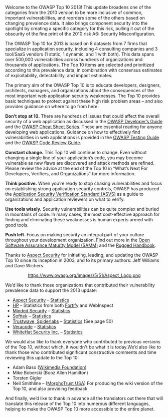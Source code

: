 Welcome to the OWASP Top 10 2013\! This update broadens one of the
categories from the 2010 version to be more inclusive of common,
important vulnerabilities, and reorders some of the others based on
changing prevalence data. It also brings component security into the
spotlight by creating a specific category for this risk, pulling it out
of the obscurity of the fine print of the 2010 risk A6: Security
Misconfiguration.

The OWASP Top 10 for 2013 is based on 8 datasets from 7 firms that
specialize in application security, including 4 consulting companies and
3 tool/SaaS vendors (1 static, 1 dynamic, and 1 with both). This data
spans over 500,000 vulnerabilities across hundreds of organizations and
thousands of applications. The Top 10 items are selected and prioritized
according to this prevalence data, in combination with consensus
estimates of exploitability, detectability, and impact estimates.

The primary aim of the OWASP Top 10 is to educate developers, designers,
architects, managers, and organizations about the consequences of the
most important web application security weaknesses. The Top 10 provides
basic techniques to protect against these high risk problem areas – and
also provides guidance on where to go from here.

**Don’t stop at 10.** There are hundreds of issues that could affect the
overall security of a web application as discussed in the [OWASP
Developer’s Guide](https://www.owasp.org/index.php/OWASP_Guide_Project)
and the [OWASP Cheat Sheet
Series](https://www.owasp.org/index.php/Cheat_Sheets). These are
essential reading for anyone developing web applications. Guidance on
how to effectively find vulnerabilities in web applications is provided
in the [OWASP Testing
Guide](https://www.owasp.org/index.php/Category:OWASP_Testing_Project)
and the [OWASP Code Review
Guide](https://www.owasp.org/index.php/Category:OWASP_Code_Review_Project).

**Constant change.** This Top 10 will continue to change. Even without
changing a single line of your application’s code, you may become
vulnerable as new flaws are discovered and attack methods are refined.
Please review the advice at the end of the Top 10 in “What’s Next For
Developers, Verifiers, and Organizations” for more information.

**Think positive.** When you’re ready to stop chasing vulnerabilities
and focus on establishing strong application security controls, OWASP
has produced the [Application Security Verification Standard
(ASVS)](https://www.owasp.org/index.php/ASVS) as a guide to
organizations and application reviewers on what to verify.

**Use tools wisely.** Security vulnerabilities can be quite complex and
buried in mountains of code. In many cases, the most cost-effective
approach for finding and eliminating these weaknesses is human experts
armed with good tools.

**Push left.** Focus on making security an integral part of your culture
throughout your development organization. Find out more in the [Open
Software Assurance Maturity Model
(SAMM)](https://www.owasp.org/index.php/Category:Software_Assurance_Maturity_Model)
and the [Rugged Handbook](http://ruggedsoftware.org/).

Thanks to [Aspect Security](http://www.aspectsecurity.com/) for
initiating, leading, and updating the OWASP Top 10 since its inception
in 2003, and to its primary authors: Jeff Williams and Dave Wichers.

<center>

[<https://www.owasp.org/images/5/51/Aspect_Logo.png>](http://www.aspectsecurity.com)

</center>

We’d like to thank those organizations that contributed their
vulnerability prevalence data to support the 2013 update:

  - [Aspect Security](http://www.aspectsecurity.com/) -
    [Statistics](http://cdn2.hubspot.net/hub/315719/file-681702349-pdf/presentations/Aspect-2013-Global-AppSec-Risk-Report.pdf)
  - [HP](http://www.hpenterprisesecurity.com/) – Statistics from both
    [Fortify](http://www.hpenterprisesecurity.com/collateral/whitepaper/HP2012CyberRiskReport_0313.pdf)
    and WebInspect
  - [Minded Security](http://www.mindedsecurity.com/) –
    [Statistics](http://blog.mindedsecurity.com/2013/02/real-life-vulnerabilities-statistics.html)
  - [Softtek](http://www.softtek.com/) –
    [Statistics](https://www.softtek.com/webdocs/special_pdfs/WP-State-of-the-art-2013.pdf)
  - [Trustwave, Spiderlabs](https://www.trustwave.com/spiderlabs/) –
    [Statistics](http://www2.trustwave.com/rs/trustwave/images/2013-Global-Security-Report.pdf)
    (See page 50)
  - [Veracode](http://www.veracode.com/) –
    [Statistics](http://info.veracode.com/rs/veracode/images/VERACODE-SOSS-V4.PDF)
  - [WhiteHat Security Inc.](https://www.whitehatsec.com/) –
    [Statistics](http://owasptop10.googlecode.com/files/WPstats_winter11_11th.pdf)

We would also like to thank everyone who contributed to previous
versions of the Top 10, without which, it wouldn't be what it is
today.We’d also like to thank those who contributed significant
constructive comments and time reviewing this update to the Top 10:

  - Adam Baso ([Wikimedia
    Foundation](http://wikimediafoundation.org/wiki/Home))
  - Mike Boberski (Booz Allen Hamilton)
  - Torsten Gigler
  - Neil Smithline – ([MorphoTrust USA](http://www.MorphoTrust.com)) For
    producing the wiki version of the Top 10, and also providing
    feedback

And finally, we’d like to thank in advance all the translators out there
that will translate this release of the Top 10 into numerous different
languages, helping to make the OWASP Top 10 more accessible to the
entire planet.